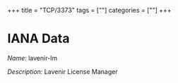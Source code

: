 +++
title = "TCP/3373"
tags = [""]
categories = [""]
+++

# IANA Data

_Name:_ lavenir-lm

_Description:_ Lavenir License Manager

